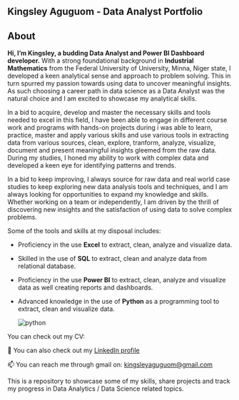 ## Kingsley Aguguom - Data Analyst Portfolio
## About
**Hi, I’m Kingsley, a budding Data Analyst and Power BI Dashboard developer.**
With a strong foundational background in **Industrial Mathematics** from the Federal University of University, Minna, Niger state, I developed a keen analytical sense and approach to problem solving. This in turn spurred my passion towards using data to uncover meaningful insights. As such choosing a career path in data science as a Data Analyst was the natural choice and I am excited to showcase my analytical skills.

In a bid to acquire, develop and master the necessary skills and tools needed to excel in this field, I have been able to engage in different course work and programs with hands-on projects during i was able to learn, practice, master and apply various skills and use various tools in extracting data from various sources, clean, explore, tranform, analyze, visualize, document and present meaningful insights gleemed from the raw data. During my studies, I honed my ability to work with complex data and developed a keen eye for identifying patterns and trends.

In a bid to keep improving, I always source for raw data and real world case studies to keep exploring new data analysis tools and techniques, and I am always looking for opportunities to expand my knowledge and skills. Whether working on a team or independently, I am driven by the thrill of discovering new insights and the satisfaction of using data to solve complex problems.

Some of the tools and skills at my disposal includes:  
- Proficiency in the use **Excel** to extract, clean, analyze and visualize data.
- Skilled in the use of **SQL** to extract, clean and analyze data from relational database.
- Proficiency in the use **Power BI** to extract, clean, analyze and visualize data as well creating reports and dashboards.
- Advanced knowledge in the use of **Python** as a programming tool to extract, clean and visualize data.

  ![python](https://github.com/user-attachments/assets/0ea9eff0-b274-4646-bd4d-b4fbfb72baca)
  


You can check out my CV:

🔗 You can also check out my [LinkedIn profile](https://www.linkedin.com/in/data-analyst-kingsley-aguguom/)

📫 You can reach me through gmail on: [kingsleyaguguom@gmail.com](kingsleyaguguom@gmail.com)
                            
This is a repository to showcase some of my skills, share projects and track my progress in Data Analytics / Data Science related topics.
<!---
DataAnalystKings/DataAnalystKings is a ✨ special ✨ repository because its `README.md` (this file) appears on your GitHub profile.
You can click the Preview link to take a look at your changes.
--->
